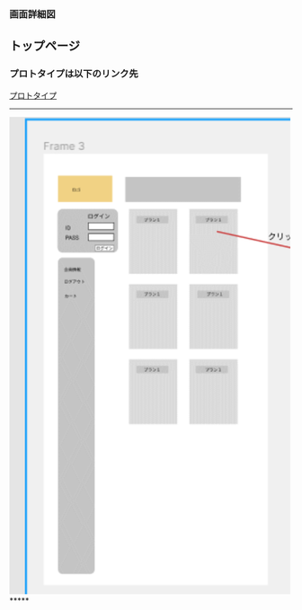 ### 画面詳細図
## トップページ
### プロトタイプは以下のリンク先
[プロトタイプ](https://www.figma.com/file/ONoBK7PDom6dPhEk6BZA4E/Untitled?node-id=0%3A1)
*****
<img src="src/md/画面詳細図/img/スクリーンショット 2021-08-01 20.17.08.png" width="500">
*****
